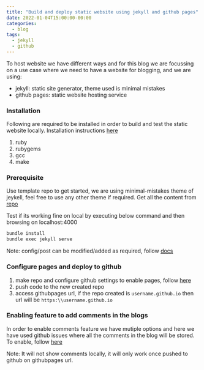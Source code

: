 ```yaml
---
title: "Build and deploy static website using jekyll and github pages"
date: 2022-01-04T15:00:00-00:00
categories:
  - blog
tags:
  - jekyll
  - github
---
```



To host website we have different ways and for this blog we are focussing on a use case where we need to have a website for blogging, and we are using:
* jekyll: static site generator, theme used is minimal mistakes
* github pages: static website hosting service


### Installation
Following are required to be installed in order to build and test the static website locally.
Installation instructions [here][install]
1. ruby
2. rubygems
3. gcc
4. make


### Prerequisite
Use template repo to get started, we are using minimal-mistakes theme of jeykell, feel free to use any other theme if required. Get all the content from [repo][template]

Test if its working fine on local by executing below command and then browsing on localhost:4000
```sh
bundle install
bundle exec jekyll serve
```

Note: config/post can be modified/added as required, follow [docs][docs]


### Configure pages and deploy to github

1. make repo and configure github settings to enable pages, follow [here][pages]
2. push code to the new created repo
3. access githubpages url, if the repo created is `username.github.io` then url will be `https:\\username.github.io` 

### Enabling feature to add comments in the blogs

In order to enable comments feature we have mutiple options and here we have used github issues where all the comments in the blog will be stored.
To enable, follow [here][comments]

Note: It will not show comments locally, it will only work once pushed to github on githubpages url.

[install]: https://jekyllrb.com/docs/installation/
[template]: https://github.com/mmistakes/mm-github-pages-starter
[docs]: https://mmistakes.github.io/minimal-mistakes/docs/configuration/
[pages]: https://docs.github.com/en/pages/quickstart
[comments]: https://mmistakes.github.io/minimal-mistakes/docs/configuration/#utterances-comments